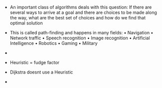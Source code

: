 - An important class of algorithms deals with this question: If there are several ways to arrive at a goal and there are choices to be made along the way, what are the best set of choices and how do we find that optimal solution 
- This is called path-finding and happens in many fields: • Navigation • Network traffic • Speech recognition • Image recognition • Artificial Intelligence • Robotics • Gaming • Military
- 

- Heuristic = fudge factor
- Dijkstra doesnt use a Heuristic
- 